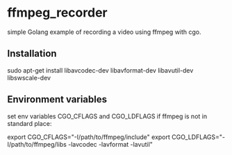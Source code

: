 # ffmpeg_recorder
simple Golang example of recording a video using ffmpeg with cgo.

## Installation
sudo apt-get install libavcodec-dev libavformat-dev libavutil-dev libswscale-dev

## Environment variables
set env variables CGO_CFLAGS and CGO_LDFLAGS if ffmpeg is not in standard place:

export CGO_CFLAGS="-I/path/to/ffmpeg/include"
export CGO_LDFLAGS="-I/path/to/ffmpeg/libs -lavcodec -lavformat -lavutil"
